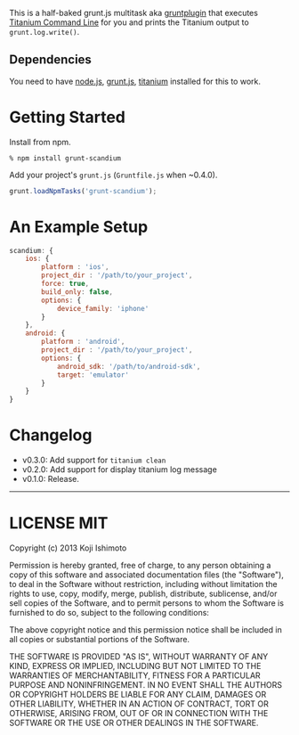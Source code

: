 This is a half-baked grunt.js multitask aka [gruntplugin](http://jsfiddle.net/cowboy/qzRjD/show/) that executes [Titanium Command Line](http://docs.appcelerator.com/titanium/latest/#!/guide/Titanium_Command-Line_Interface_Reference) for you and prints the Titanium output to `grunt.log.write()`.

## Dependencies

You need to have [node.js](http://nodejs.org/), [grunt.js](https://github.com/cowboy/grunt), [titanium](https://npmjs.org/package/titanium) installed for this to work.

# Getting Started

Install from npm.

```
% npm install grunt-scandium
```

Add your project's `grunt.js` (`Gruntfile.js` when ~0.4.0).

```javascript
grunt.loadNpmTasks('grunt-scandium');
```

# An Example Setup

```javascript
scandium: {
    ios: {
        platform : 'ios',
        project_dir : '/path/to/your_project',
        force: true,
        build_only: false,
        options: {
            device_family: 'iphone'
        }
    },
    android: {
        platform : 'android',
        project_dir : '/path/to/your_project',
        options: {
            android_sdk: '/path/to/android-sdk',
            target: 'emulator'
        }
    }
}
```

# Changelog

- v0.3.0: Add support for `titanium clean`
- v0.2.0: Add support for display titanium log message
- v0.1.0: Release.

----

# LICENSE MIT

Copyright (c) 2013 Koji Ishimoto

Permission is hereby granted, free of charge, to any person
obtaining a copy of this software and associated documentation
files (the "Software"), to deal in the Software without
restriction, including without limitation the rights to use,
copy, modify, merge, publish, distribute, sublicense, and/or sell
copies of the Software, and to permit persons to whom the
Software is furnished to do so, subject to the following
conditions:

The above copyright notice and this permission notice shall be
included in all copies or substantial portions of the Software.

THE SOFTWARE IS PROVIDED "AS IS", WITHOUT WARRANTY OF ANY KIND,
EXPRESS OR IMPLIED, INCLUDING BUT NOT LIMITED TO THE WARRANTIES
OF MERCHANTABILITY, FITNESS FOR A PARTICULAR PURPOSE AND
NONINFRINGEMENT. IN NO EVENT SHALL THE AUTHORS OR COPYRIGHT
HOLDERS BE LIABLE FOR ANY CLAIM, DAMAGES OR OTHER LIABILITY,
WHETHER IN AN ACTION OF CONTRACT, TORT OR OTHERWISE, ARISING
FROM, OUT OF OR IN CONNECTION WITH THE SOFTWARE OR THE USE OR
OTHER DEALINGS IN THE SOFTWARE.
